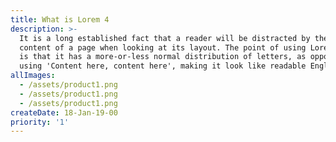 ```yaml
---
title: What is Lorem 4
description: >-
  It is a long established fact that a reader will be distracted by the readable
  content of a page when looking at its layout. The point of using Lorem Ipsum
  is that it has a more-or-less normal distribution of letters, as opposed to
  using 'Content here, content here', making it look like readable English. 
allImages:
  - /assets/product1.png
  - /assets/product1.png
  - /assets/product1.png
createDate: 18-Jan-19-00
priority: '1'
---
```


